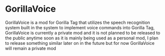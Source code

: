# GorillaVoice

GorillaVoice is a mod for Gorilla Tag that utilizes the speech recognition system built in the system to implement voice commands into Gorilla Tag,
GorillaVoice is currently a private mod and it is not planned to be released to the public anytime soon as it is mainly being used as a personal mod, I plan to release something similar later on in the future but for now GorillaVoice will remain a private mod
